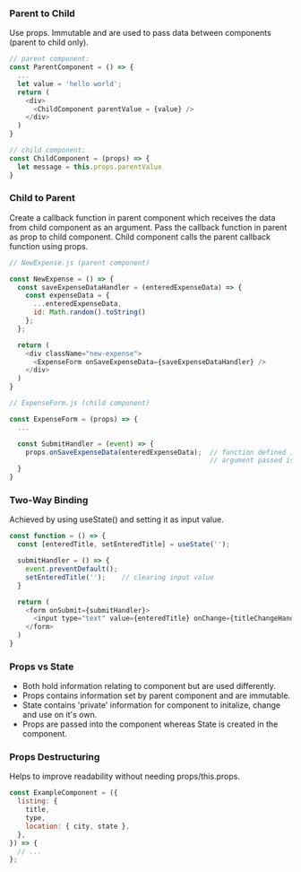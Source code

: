 ### Parent to Child

Use props. Immutable and are used to pass data between components (parent to child only).

```javascript
// parent component:
const ParentComponent = () => {
  ...
  let value = 'hello world';
  return (
    <div>
      <ChildComponent parentValue = {value} />
    </div>
  )
}

// child component:
const ChildComponent = (props) => {
  let message = this.props.parentValue
}

```

### Child to Parent

Create a callback function in parent component which receives the data from child component as an argument. Pass the callback function in parent as prop to child component. Child component calls the parent callback function using props.

```javascript
// NewExpense.js (parent component)

const NewExpense = () => {
  const saveExpenseDataHandler = (enteredExpenseData) => {
    const expenseData = {
      ...enteredExpenseData,
      id: Math.random().toString()
    };
  };

  return (
    <div className="new-expense">
      <ExpenseForm onSaveExpenseData={saveExpenseDataHandler} />
    </div>
  )
}

// ExpenseForm.js (child component)

const ExpenseForm = (props) => {
  ...

  const SubmitHandler = (event) => {
    props.onSaveExpenseData(enteredExpenseData);  // function defined in parent executed in child component
                                                  // argument passed is received as value in saveExpenseDataHandler()
  }
}
```

### Two-Way Binding

Achieved by using useState() and setting it as input value.

```javascript
const function = () => {
  const [enteredTitle, setEnteredTitle] = useState('');

  submitHandler = () => {
    event.preventDefault();
    setEnteredTitle('');    // clearing input value
  }

  return (
    <form onSubmit={submitHandler}>
      <input type="text" value={enteredTitle} onChange={titleChangeHandler}>
    </form>
  )
}

```

### Props vs State

- Both hold information relating to component but are used differently.
- Props contains information set by parent component and are immutable.
- State contains 'private' information for component to initalize, change and use on it's own.
- Props are passed into the component whereas State is created in the component.

### Props Destructuring

Helps to improve readability without needing props/this.props.

```js
const ExampleComponent = ({
  listing: {
    title,
    type,
    location: { city, state },
  },
}) => {
  // ...
};
```
